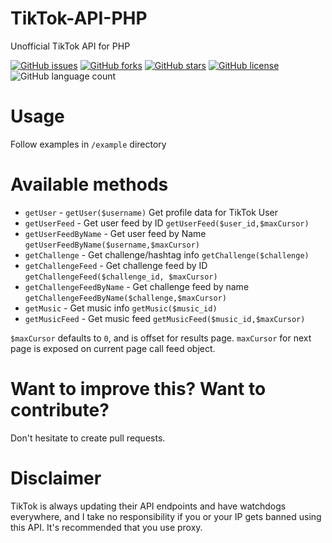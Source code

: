 # TikTok-API-PHP
Unofficial TikTok API for PHP

[![GitHub issues](https://img.shields.io/github/issues/ssovit/TikTok-API-PHP?style=for-the-badge)](https://github.com/ssovit/TikTok-API-PHP/issues) [![GitHub forks](https://img.shields.io/github/forks/ssovit/TikTok-API-PHP?style=for-the-badge)](https://github.com/ssovit/TikTok-API-PHP/network) [![GitHub stars](https://img.shields.io/github/stars/ssovit/TikTok-API-PHP?style=for-the-badge)](https://github.com/ssovit/TikTok-API-PHP/stargazers) [![GitHub license](https://img.shields.io/github/license/ssovit/TikTok-API-PHP?style=for-the-badge)](https://github.com/ssovit/TikTok-API-PHP/blob/master/LICENSE) ![GitHub language count](https://img.shields.io/github/languages/count/ssovit/TikTok-API-PHP?style=for-the-badge)


# Usage
Follow examples in `/example` directory

# Available methods
- `getUser` - `getUser($username)` Get profile data for TikTok User
- `getUserFeed` - Get user feed by ID `getUserFeed($user_id,$maxCursor)`
- `getUserFeedByName` - Get user feed by Name `getUserFeedByName($username,$maxCursor)`
- `getChallenge` - Get challenge/hashtag info `getChallenge($challenge)`
- `getChallengeFeed` - Get challenge feed by ID `getChallengeFeed($challenge_id, $maxCursor)`
- `getChallengeFeedByName` - Get challenge feed by name `getChallengeFeedByName($challenge,$maxCursor)`
- `getMusic` - Get music info `getMusic($music_id)`
- `getMusicFeed` - Get music feed `getMusicFeed($music_id,$maxCursor)`

`$maxCursor` defaults to `0`, and is offset for results page. `maxCursor` for next page is exposed on current page call feed object.

# Want to improve this? Want to contribute?
Don't hesitate to create pull requests.

# Disclaimer
TikTok is always updating their API endpoints and have watchdogs everywhere, and I take no responsibility if you or your IP gets banned using this API. It's recommended that you use proxy.